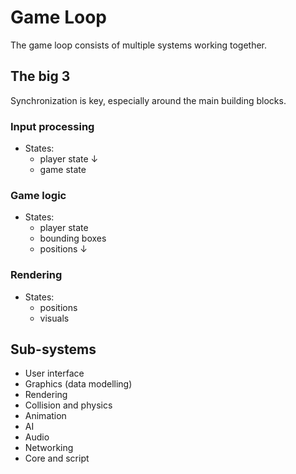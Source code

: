 # Game Loop

The game loop consists of multiple systems working together.

## The big 3

Synchronization is key, especially around the main building blocks.

### Input processing

- States:
    - player state ↓
    - game state

### Game logic

- States:
    - player state
    - bounding boxes
    - positions ↓

### Rendering

- States:
    - positions
    - visuals

## Sub-systems

- User interface
- Graphics (data modelling)
- Rendering
- Collision and physics
- Animation
- AI
- Audio
- Networking
- Core and script
